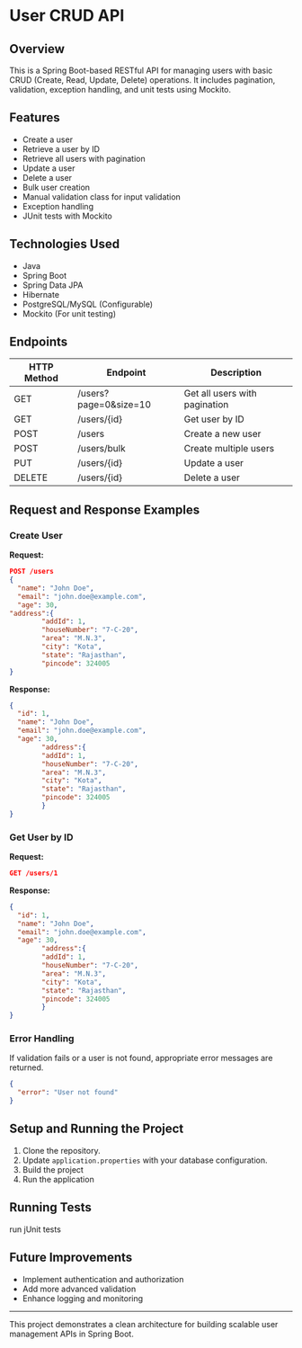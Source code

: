 # User CRUD API

## Overview
This is a Spring Boot-based RESTful API for managing users with basic CRUD (Create, Read, Update, Delete) operations. It includes pagination, validation, exception handling, and unit tests using Mockito.

## Features
- Create a user
- Retrieve a user by ID
- Retrieve all users with pagination
- Update a user
- Delete a user
- Bulk user creation
- Manual validation class for input validation
- Exception handling
- JUnit tests with Mockito

## Technologies Used
- Java
- Spring Boot
- Spring Data JPA
- Hibernate
- PostgreSQL/MySQL (Configurable)
- Mockito (For unit testing)

## Endpoints
| HTTP Method | Endpoint        | Description |
|------------|----------------|-------------|
| GET        | /users?page=0&size=10 | Get all users with pagination |
| GET        | /users/{id}    | Get user by ID |
| POST       | /users         | Create a new user |
| POST       | /users/bulk    | Create multiple users |
| PUT        | /users/{id}    | Update a user |
| DELETE     | /users/{id}    | Delete a user |

## Request and Response Examples
### Create User
**Request:**
```json
POST /users
{
  "name": "John Doe",
  "email": "john.doe@example.com",
  "age": 30,
"address":{
        "addId": 1,
        "houseNumber": "7-C-20",
        "area": "M.N.3",
        "city": "Kota",
        "state": "Rajasthan",
        "pincode": 324005
}
```
**Response:**
```json
{
  "id": 1,
  "name": "John Doe",
  "email": "john.doe@example.com",
  "age": 30,
        "address":{
        "addId": 1,
        "houseNumber": "7-C-20",
        "area": "M.N.3",
        "city": "Kota",
        "state": "Rajasthan",
        "pincode": 324005
        }
}
```

### Get User by ID
**Request:**
```json
GET /users/1
```
**Response:**
```json
{
  "id": 1,
  "name": "John Doe",
  "email": "john.doe@example.com",
  "age": 30,
        "address":{
        "addId": 1,
        "houseNumber": "7-C-20",
        "area": "M.N.3",
        "city": "Kota",
        "state": "Rajasthan",
        "pincode": 324005
        }
}
```

### Error Handling
If validation fails or a user is not found, appropriate error messages are returned.
```json
{
  "error": "User not found"
}
```

## Setup and Running the Project
1. Clone the repository.
2. Update `application.properties` with your database configuration.
3. Build the project 
4. Run the application

## Running Tests
run jUnit tests

## Future Improvements
- Implement authentication and authorization
- Add more advanced validation
- Enhance logging and monitoring

---
This project demonstrates a clean architecture for building scalable user management APIs in Spring Boot.

